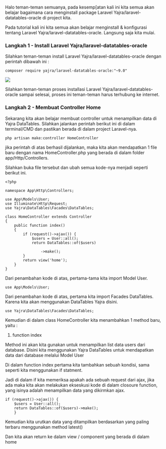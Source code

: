 Halo teman-teman semuanya, pada kesemp[atan kali ini kita semua akan belajar bagaimana cara menginstall package Laravel Yajra/laravel-datatables-oracle di project kita.

Pada tutorial kali ini kita semua akan belajar menginstall & konfigurasi tentang Laravel Yajra/laravel-datatables-oracle. Langsung saja kita mulai.

<h3>Langkah 1 - Install Laravel Yajra/laravel-datatables-oracle</h3>
Silahkan teman-teman install Laravel Yajra/laravel-datatables-oracle dengan perintah dibawah ini :


```
composer require yajra/laravel-datatables-oracle:"~9.0"
```
![](https://i.imgur.com/KGmBYlU.png)

Silahkan teman-teman proses installasi Laravel Yajra/laravel-datatables-oracle sampai selesai, proses ini teman-teman harus terhubung ke internet.

<h3>Langkah 2 - Membuat Controller Home</h3>
Sekarang kita akan belajar membuat controller untuk menampilkan data di Yajra DataTables. Silahkan jalankan perintah berikut ini di dalam terminal/CMD dan pastikan berada di dalam project Laravel-nya.

```
php artisan make:controller HomeController
```

jika perintah di atas berhasil dijalankan, maka kita akan mendapatkan 1 file baru dengan nama HomeController.php yang berada di dalam folder app/Http/Controllers.

Silahkan buka file tersebut dan ubah semua kode-nya menjadi seperti berikut ini.

```
<?php

namespace App\Http\Controllers;

use App\Models\User;
use Illuminate\Http\Request;
use Yajra\DataTables\Facades\DataTables;

class HomeController extends Controller
{
    public function index()
    {
        if (request()->ajax()) {
            $users = User::all();
            return DataTables::of($users)

                ->make();
        }
        return view('home');
    }
}

```

Dari penambahan kode di atas, pertama-tama kita import Model User.
```
use App\Models\User;
```

Dari penambahan kode di atas, pertama kita import Facades DataTables. Karena kita akan menggunakan DataTables Yajra disini.
```
use Yajra\DataTables\Facades\DataTables;
```
Kemudian di dalam class HomeController kita menambahkan 1 method baru, yaitu :

1. function index

Method ini akan kita gunakan untuk menampilkan list data users dari database. Disini kita menggunakan Yajra DataTables untuk mendapatkan data dari database melalui Model User

Di dalam function index pertama kita tambahkan sebuah kondisi, sama seperti kita menggunakan if statment.

Jadi di dalam if kita memeriksa apakah ada sebuah request dari ajax, jika ada maka kita akan melakukan ekseskusi kode di dalam closoure function, yang isinya adalah menampilkan data yang dikirmkan ajax.


```
if (request()->ajax()) {
    $users = User::all();
    return DataTables::of($users)->make();
    }     
```
Kemudian kita urutkan data yang ditampilkan berdasarkan yang paling terbaru menggunakan method latest()

Dan kita akan return ke dalam view / component yang berada di dalam home

